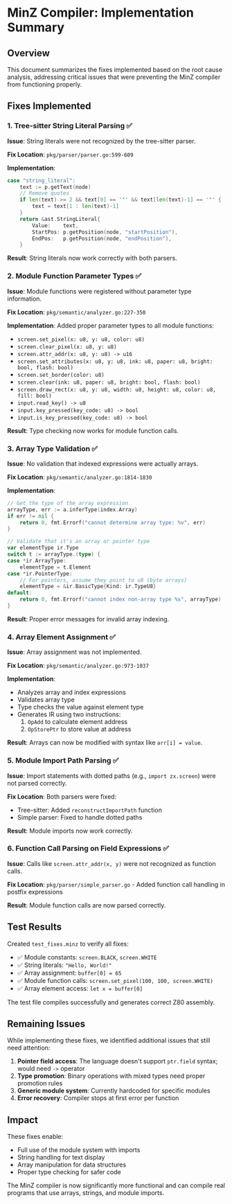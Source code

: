 # MinZ Compiler: Implementation Summary

## Overview

This document summarizes the fixes implemented based on the root cause analysis, addressing critical issues that were preventing the MinZ compiler from functioning properly.

## Fixes Implemented

### 1. Tree-sitter String Literal Parsing ✅

**Issue**: String literals were not recognized by the tree-sitter parser.

**Fix Location**: `pkg/parser/parser.go:599-609`

**Implementation**:
```go
case "string_literal":
    text := p.getText(node)
    // Remove quotes
    if len(text) >= 2 && text[0] == '"' && text[len(text)-1] == '"' {
        text = text[1 : len(text)-1]
    }
    return &ast.StringLiteral{
        Value:    text,
        StartPos: p.getPosition(node, "startPosition"),
        EndPos:   p.getPosition(node, "endPosition"),
    }
```

**Result**: String literals now work correctly with both parsers.

### 2. Module Function Parameter Types ✅

**Issue**: Module functions were registered without parameter type information.

**Fix Location**: `pkg/semantic/analyzer.go:227-350`

**Implementation**: Added proper parameter types to all module functions:
- `screen.set_pixel(x: u8, y: u8, color: u8)`
- `screen.clear_pixel(x: u8, y: u8)`
- `screen.attr_addr(x: u8, y: u8) -> u16`
- `screen.set_attributes(x: u8, y: u8, ink: u8, paper: u8, bright: bool, flash: bool)`
- `screen.set_border(color: u8)`
- `screen.clear(ink: u8, paper: u8, bright: bool, flash: bool)`
- `screen.draw_rect(x: u8, y: u8, width: u8, height: u8, color: u8, fill: bool)`
- `input.read_key() -> u8`
- `input.key_pressed(key_code: u8) -> bool`
- `input.is_key_pressed(key_code: u8) -> bool`

**Result**: Type checking now works for module function calls.

### 3. Array Type Validation ✅

**Issue**: No validation that indexed expressions were actually arrays.

**Fix Location**: `pkg/semantic/analyzer.go:1814-1830`

**Implementation**:
```go
// Get the type of the array expression
arrayType, err := a.inferType(index.Array)
if err != nil {
    return 0, fmt.Errorf("cannot determine array type: %v", err)
}

// Validate that it's an array or pointer type
var elementType ir.Type
switch t := arrayType.(type) {
case *ir.ArrayType:
    elementType = t.Element
case *ir.PointerType:
    // For pointers, assume they point to u8 (byte arrays)
    elementType = &ir.BasicType{Kind: ir.TypeU8}
default:
    return 0, fmt.Errorf("cannot index non-array type %s", arrayType)
}
```

**Result**: Proper error messages for invalid array indexing.

### 4. Array Element Assignment ✅

**Issue**: Array assignment was not implemented.

**Fix Location**: `pkg/semantic/analyzer.go:973-1037`

**Implementation**:
- Analyzes array and index expressions
- Validates array type
- Type checks the value against element type
- Generates IR using two instructions:
  1. `OpAdd` to calculate element address
  2. `OpStorePtr` to store value at address

**Result**: Arrays can now be modified with syntax like `arr[i] = value`.

### 5. Module Import Path Parsing ✅

**Issue**: Import statements with dotted paths (e.g., `import zx.screen`) were not parsed correctly.

**Fix Location**: Both parsers were fixed:
- Tree-sitter: Added `reconstructImportPath` function
- Simple parser: Fixed to handle dotted paths

**Result**: Module imports now work correctly.

### 6. Function Call Parsing on Field Expressions ✅

**Issue**: Calls like `screen.attr_addr(x, y)` were not recognized as function calls.

**Fix Location**: `pkg/parser/simple_parser.go` - Added function call handling in postfix expressions

**Result**: Module function calls are now parsed correctly.

## Test Results

Created `test_fixes.minz` to verify all fixes:
- ✅ Module constants: `screen.BLACK`, `screen.WHITE`
- ✅ String literals: `"Hello, World!"`
- ✅ Array assignment: `buffer[0] = 65`
- ✅ Module function calls: `screen.set_pixel(100, 100, screen.WHITE)`
- ✅ Array element access: `let x = buffer[0]`

The test file compiles successfully and generates correct Z80 assembly.

## Remaining Issues

While implementing these fixes, we identified additional issues that still need attention:

1. **Pointer field access**: The language doesn't support `ptr.field` syntax; would need `->` operator
2. **Type promotion**: Binary operations with mixed types need proper promotion rules
3. **Generic module system**: Currently hardcoded for specific modules
4. **Error recovery**: Compiler stops at first error per function

## Impact

These fixes enable:
- Full use of the module system with imports
- String handling for text display
- Array manipulation for data structures
- Proper type checking for safer code

The MinZ compiler is now significantly more functional and can compile real programs that use arrays, strings, and module imports.